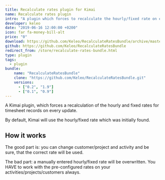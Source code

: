 ```yaml
---
title: Recalculate rates plugin for Kimai
name: Recalculate rates plugin
intro: "A plugin which forces to recalculate the hourly/fixed rate on every timesheet update"
developer: keleo
date: "2019-06-16 12:00:00 +0200"
icon: far fa-money-bill-alt
price: "0"
download: https://github.com/Keleo/RecalculateRatesBundle/archive/master.zip
github: https://github.com/Keleo/RecalculateRatesBundle
redirect_from: /store/recalculate-rates-bundle.html
type: plugin
tags:
  - plugin
bundle:
    name: "RecalculateRatesBundle"
    clone: "https://github.com/Keleo/RecalculateRatesBundle.git"
    versions: 
      - ["0.2", "1.9"]
      - ["0.1", "0.9"]
---
```


A Kimai plugin, which forces a recalculation of the hourly and fixed rates for timesheet records on every update.

By default, Kimai will use the hourly/fixed rate which was initially found.

## How it works

The good part is: you can change customer/project and activity and be sure, that the correct rate will be used.

The bad part: a manually entered hourly/fixed rate will be overwritten. You HAVE to work with the pre-configured rates on your activities/projects/customers always.  
